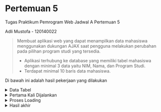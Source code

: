 # Pertemuan 5
Tugas Praktikum Pemrogram Web Jadwal A Pertemuan 5

Adli Mustofa - 120140022

> Membuat aplikasi web yang dapat menampilkan data mahasiswa menggunakan dukungan AJAX saat pengguna melakukan perubahan pada pilihan program studi yang tersedia.
> - Aplikasi terhubung ke database yang memiliki tabel mahasiswa dengan minimal 3 data yaitu NIM, Nama, dan Program Studi.
> - Terdapat minimal 10 baris data mahasiswa.

Di bawah ini adalah hasil pekerjaan yang dilakukan
<details>
<summary> Data Tabel </summary>
Data yang saya buat berjumlah 10 data mahasiswa
![Data Mahasiswa](src/data-table.png)
</details>

<details>
<summary> Pertama Kali Dijalankan </summary>
Data yang ditampilkan masih kosong karena belum memilih *opsi* program studi yang ada
![Output1](src/output-1.png)
</details>

<details>
<summary> Proses Loading </summary>
Tampilan ini saya buat agar penggantian data yang dipilih dapat terlihat dengan jelas
![Output2](src/output-2.png)
</details>

<details>
<summary> Hasil akhir </summary>
Data yang ditampilkan sesuai dengan opsi yang dipilih
![Output3](src/output-3.png)
</details>
